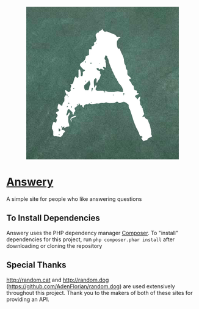 <p align="center">
    <img src="answery-logo.png">
</p>

# [Answery](https://answery.herokuapp.com)
A simple site for people who like answering questions

## To Install Dependencies
Answery uses the PHP dependency manager [Composer](https://getcomposer.org). To "install" dependencies for this project, run `php composer.phar install` after downloading or cloning the repository


## Special Thanks
http://random.cat and http://random.dog (https://github.com/AdenFlorian/random.dog) are used extensively throughout this project. Thank you to the makers of both of these sites for providing an API.
